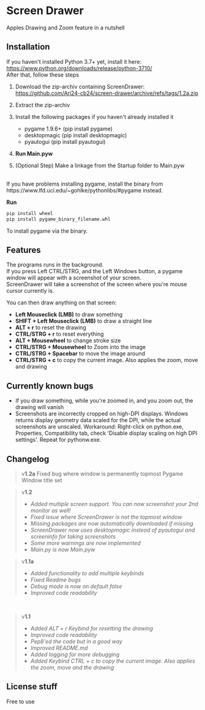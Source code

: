 # Screen Drawer
Apples Drawing and Zoom feature in a nutshell

## Installation

If you haven't installed Python 3.7+ yet, install it here: https://www.python.org/downloads/release/python-3710/  
After that, follow these steps

1. Download the zip-archiv containing ScreenDrawer: https://github.com/Ari24-cb24/screen-drawer/archive/refs/tags/1.2a.zip   
2. Extract the zip-archiv
3. Install the following packages if you haven't already installed it
   - pygame 1.9.6+ (pip install pygame)
   - desktopmagic (pip install desktopmagic)
   - pyautogui (pip install pyautogui)
    
4. **Run Main.pyw**  
5. (Optional Step) Make a linkage from the Startup folder to Main.pyw  

<br />
If you have problems installing pygame, install the binary from https://www.lfd.uci.edu/~gohlke/pythonlibs/#pygame instead.  

**Run**  

```bash
pip install wheel
pip install pygame_binary_filename.whl
```

To install pygame via the binary.

## Features

The programs runs in the background.  
If you press Left CTRL/STRG, and the Left Windows button, a pygame window will appear with a screenshot of your screen.  
ScreenDrawer will take a screenshot of the screen where you're mouse cursor currently is.
  
You can then draw anything on that screen:
- **Left Mouseclick (LMB)** to draw something
- **SHIFT + Left Mouseclick (LMB)** to draw a straight line
- **ALT + r** to reset the drawing
- **CTRL/STRG + r** to reset everything
- **ALT + Mousewheel** to change stroke size  
- **CTRL/STRG + Mousewheel** to Zoom into the image  
- **CTRL/STRG + Spacebar** to move the image around
- **CTRL/STRG + c** to copy the current image. Also applies the zoom, move and drawing

## Currently known bugs

- If you draw something, while you're zoomed in, and you zoom out, the drawing will vanish
- Screenshots are incorrectly cropped on high-DPI displays. Windows returns display geometry data scaled for the DPI, while the actual screenshots are unscaled. Workaround: Right-click on python.exe, Properties, Compatibility tab, check 'Disable display scaling on high DPI settings'. Repeat for pythonw.exe.

## Changelog

> v**1.2a**
> Fixed bug where window is permanently topmost
> Pygame Window title set

> v**1.2**
> * *Added multiple screen support. You can now screenshot your 2nd monitor as well!*
> * *Fixed issue where ScreenDrawer is not the topmost window*
> * *Missing packages are now automatically downloaded if missing*
> * *ScreenDrawer now uses desktopmagic instead of pyautogui and screeninfo for taking screenshots*
> * *Some more warnings are now implemented*
> * *Main.py is now Main.pyw*

> v**1.1a**
> * *Added functionality to add multiple keybinds*
> * *Fixed Readme bugs*
> * *Debug mode is now on default false*
> * *Improved code readability*

<br />

> v**1.1**
> * *Added ALT + r Keybind for resetting the drawing*
> * *Improved code readability*
> * *Pep8'ed the code but in a good way*
> * *Improved README.md*
> * *Added logging for more debugging*
> * *Added Keybind CTRL + c to copy the current image. Also applies the zoom, move and the drawing*

## License stuff

Free to use

